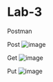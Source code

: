 # Lab-3
Postman 

Post 
![image](https://github.com/user-attachments/assets/d9286e80-0cf3-4a4a-9044-b2eb045ab831)

Get 
![image](https://github.com/user-attachments/assets/b0aa65c9-1420-48bf-9a5e-80a5a80c9ce6)

Put 
![image](https://github.com/user-attachments/assets/6e9505c7-306e-408e-9718-87b6dbad8b96)
